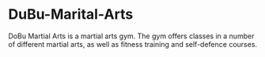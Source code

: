 # DuBu-Marital-Arts
DoBu Martial Arts is a martial arts gym. The gym offers classes in a number of different  martial arts, as well as fitness training and self-defence courses.
